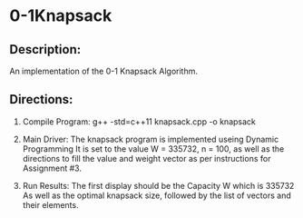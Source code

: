 # 0-1Knapsack


## Description:
An implementation of the 0-1 Knapsack Algorithm.


## Directions:
1. Compile Program:
g++ -std=c++11 knapsack.cpp -o knapsack

2. Main Driver:
The knapsack program is implemented useing Dynamic Programming
It is  set to the value W = 335732, n = 100, as well 
as the directions to fill the value and weight vector as per 
instructions for Assignment #3. 

3. Run Results:
The first display should be the Capacity W which is 335732
As well as the optimal knapsack size, followed by the 
list of vectors and their elements.
